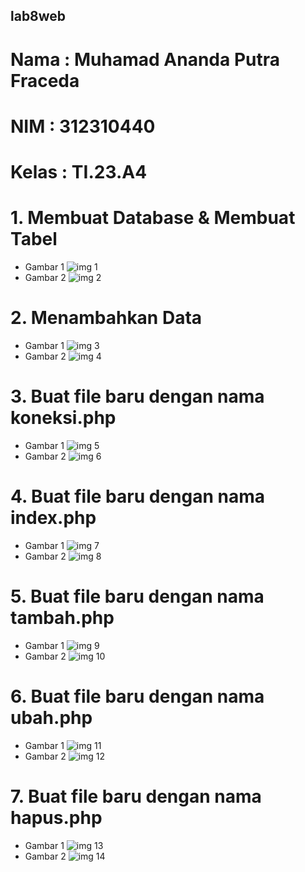 ## lab8web
# Nama  : Muhamad Ananda Putra Fraceda
# NIM   : 312310440
# Kelas : TI.23.A4

# 1. Membuat Database & Membuat Tabel
- Gambar 1
![img 1](Screenshot/1.png)
- Gambar 2
![img 2](Screenshot/2.png)
# 2. Menambahkan Data
- Gambar 1
![img 3](Screenshot/3.png)
- Gambar 2
![img 4](Screenshot/4.png)
# 3. Buat file baru dengan nama koneksi.php
- Gambar 1
![img 5](Screenshot/5.png)
- Gambar 2
![img 6](Screenshot/6.png)
# 4. Buat file baru dengan nama index.php
- Gambar 1
![img 7](Screenshot/7.png)
- Gambar 2
![img 8](Screenshot/8.png)
# 5. Buat file baru dengan nama tambah.php
- Gambar 1
![img 9](Screenshot/9.png)
- Gambar 2
![img 10](Screenshot/10.png)
# 6. Buat file baru dengan nama ubah.php
- Gambar 1
![img 11](Screenshot/11.png)
- Gambar 2
![img 12](Screenshot/12.png)
# 7. Buat file baru dengan nama hapus.php
- Gambar 1
![img 13](Screenshot/13png)
- Gambar 2
![img 14](Screenshot/14.png)
